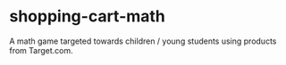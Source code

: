 shopping-cart-math
===
A math game targeted towards children / young students using products from Target.com.
